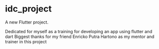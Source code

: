 # idc_project

A new Flutter project.

Dedicated for myself as a training for developing an app using flutter and dart
Biggest thanks for my friend Enricko Putra Hartono as my mentor and trainer in this project